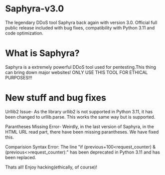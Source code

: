 # Saphyra-v3.0
The legendary DDoS tool Saphyra back again with version 3.0. Official full public release included with bug fixes, compatibility with Python 3.11 and code optimization.

# What is Saphyra?
Saphyra is a extremely powerful DDoS tool used for pentesting.This thing can bring down major websites! ONLY USE THIS TOOL FOR ETHICAL PURPOSES!!!

# New stuff and bug fixes

Urllib2 Issue-
As the library urllib2 is not supported in Python 3.11, it has been changed to urllib.parse. This works the same way but is supported.

Parantheses Missing Error-
Weirdly, in the last version of Saphyra, in the HTML URL read part, there have been missing parantheses. We have fixed this.

Comparision Syntax Error:
The line "if (previous+100<request_counter) & (previous<>request_counter):" has been deprecated in Python 3.11 and has been replaced.

Thats all! Enjoy hacking(ethically, of course)!
